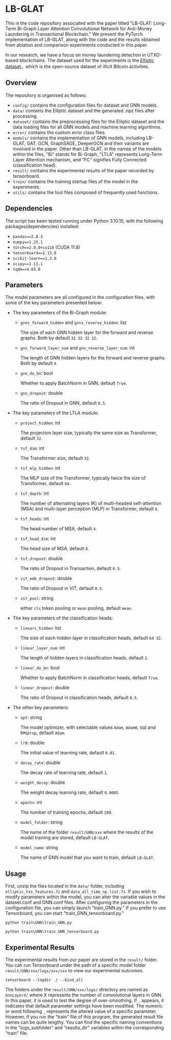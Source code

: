 # LB-GLAT

This is the code repository associated with the paper titled "LB-GLAT: Long-Term Bi-Graph Layer Attention Convolutional Network for Anti-Money Laundering in Transactional Blockchain." We present the PyTorch implementation of LB-GLAT, along with the code and the results obtained from ablation and comparison experiments conducted in this paper.

In our research, we have a focus on money laundering detection in UTXO-based blockchains. The dataset used for the experiments is the [Elliptic dataset](https://www.elliptic.co/media-center/elliptic-releases-bitcoin-transactions-data)，which is the open-source dataset of illicit Bitcoin activities.

## Overview

The repository is organised as follows:

- `config/` contains the configuration files for dataset and GNN models.
- `data/` contains the Elliptic dataset and the generated .npz files after processing.
- `dataset/` contains the preprocessing files for the Elliptic dataset and the data loading files for all GNN models and machine learning algorithms.
- `error/` contains the custom error class files.
- `models/` contains the implementation of GNN models, including LB-GLAT, GAT, GCN, GraphSAGE, DeeperGCN and their variants are involved in the paper. Other than LB-GLAT, in the names of the models within the files, "Bi" stands for Bi-Graph, "LTLA" represents Long-Term Layer Attention mechanism, and "FC" signifies Fully Connected (classification head).
- `result/` contains the experimental results of the paper recorded by tensorboard.
- `train/` contains the training startup files of the model in the experiments.
- `utils/` contains the tool files composed of frequently used functions.

## Dependencies

The script has been tested running under Python 3.10.10, with the following packages(dependencies) installed:

- `pandas==2.0.3`
- `numpy==1.25.1`
- `torch==2.0.0+cu118` (CUDA 11.8)
- `tensorboard==2.13.0`
- `scikit-learn==1.3.0`
- `scipy==1.11.1`
- `tqdm==4.65.0`

## Parameters

The model parameters are all configured in the configuration files, with some of the key parameters presented below:

- The key parameters of the Bi-Graph module:

  - `gnns_forward_hidden` and `gnns_reverse_hidden`: list

    The size of each GNN hidden layer for the forward and reverse graphs. Both by default `32 32 32 32`.

  - `gnn_forward_layer_num` and `gnn_reverse_layer_num`: int

    The length of GNN hidden layers for the forward and reverse graphs. Both by default `4`.

  - `gnn_do_bn`: bool

    Whether to apply BatchNorm in GNN, default `True`.

  - `gnn_dropout`: double

    The ratio of Dropout in GNN, default `0.5`.

- The key parameters of the LTLA module:

  - `project_hidden`: int

    The projection layer size, typically the same size as Transformer, default `32`.

  - `tsf_dim`: int

    The Transformer size, default `32`.

  - `tsf_mlp_hidden`: int

    The MLP size of the Transformer, typically twice the size of Transformer, default `64`.

  - `tsf_depth`: int

    The number of alternating layers (K) of multi-headed self-attention (MSA) and multi-layer perception (MLP) in Transformer, default `6`.

  - `tsf_heads`: int

    The head number of MSA, default `4`.

  - `tsf_head_dim`: int

    The head size of MSA, default `8`.

  - `tsf_dropout`: double

    The ratio of Dropout in Transaction, default `0.5`.

  - `vit_emb_dropout`: double

    The ratio of Dropout in VIT, default `0.5`.

  - `vit_pool`: string

    either `cls` token pooling or `mean` pooling, default `mean`.

- The key parameters of the classification heads:

  - `linears_hidden`: list

    The size of each hidden layer in classification heads, default `64 32`.

  - `linear_layer_num`: int

    The length of hidden layers in classification heads, default `2`.

  - `linear_do_bn`: bool

    Whether to apply BatchNorm in classification heads, default `True`.

  - `linear_dropout`: double

    The ratio of Dropout in classification heads, default `0.5`.

- The other key parameters:

  - `opt`: string

    The model optimizer, with selectable values `Adam`, `AdamW`, `SGD` and `RMSprop`, default `Adam`.

  - `lr0`: double

    The initial value of learning rate, default `0.01`.

  - `decay_rate`: double

    The decay rate of learning rate, default `1`.

  - `weight_decay`: double

    The weight decay learning rate, default `0.0005`.

  - `epochs`: int

    The number of training epochs, default `200`.

  - `model_folder`: string

    The name of the folder `result/GNN/xxx` where the results of the model training are stored, default `LB-GLAT`.

  - `model_name`: string

    The name of GNN model that you want to train, default `LB-GLAT`.

## Usage

First, unzip the files located in the `data/` folder, including `elliptic_txs_features.7z` and `data_all_time_np_list.7z`. If you wish to modify parameters within the model, you can alter the variable values in the dataset.conf and GNN.conf files. After configuring the parameters in the configuration file, you can simply launch "train_GNN.py." If you prefer to use Tensorboard, you can start "train_GNN_tensorboard.py."

```
python train\GNN\train_GNN.py 
```
```
python train\GNN\train_GNN_tensorboard.py 
```

## Experimental Results

The experimental results from our paper are stored in the `result/` folder. You can run Tensorboard under the path of a specific model folder `result/GNN/xxx/logs/xxx/xxx` to view our experimental outcomes.

```
tensorboard --logdir ./ --bind_all 
```

The folders under the `result/GNN/xxx/logs/` directory are named as `GnnLayerX/` where X represents the number of convolutional layers in GNN. In this paper, it is used to test the degree of over-smoothing. If `_` appears, it indicates that default parameter settings have been modified. The numeric or word following `_` represents the altered value of a specific parameter. However, if you run the "train" file of this program, the generated result file names can be quite lengthy. You can find the specific naming conventions in the "logs_subfolder" and "results_dir" variables within the corresponding "train" file.